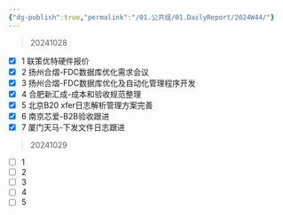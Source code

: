 ```yaml
---
{"dg-publish":true,"permalink":"/01.公共组/01.DailyReport/2024W44/"}
---
```


> 20241028
- [x] 1 联策优特硬件报价
- [x] 2 扬州合熠-FDC数据库优化需求会议
- [x] 3 扬州合熠-FDC数据库优化及自动化管理程序开发
- [x] 4 合肥新汇成-成本和验收规范整理
- [x] 5 北京B20 xfer日志解析管理方案完善
- [x] 6 南京芯爱-B2B验收跟进
- [x] 7 厦门天马-下发文件日志跟进

> 20241029
- [ ] 1 
- [ ] 2
- [ ] 3
- [ ] 4
- [ ] 5